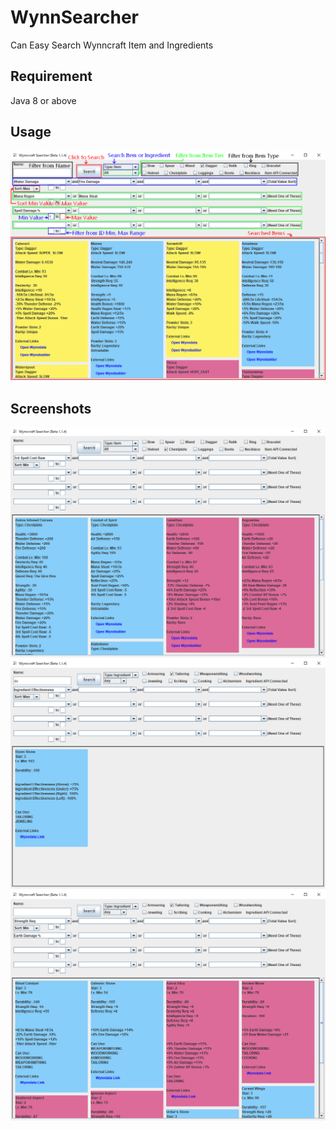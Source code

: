 # WynnSearcher
Can Easy Search Wynncraft Item and Ingredients

## Requirement
Java 8 or above

## Usage
![](readme_pictures/how_to_use.png)

## Screenshots
![](readme_pictures/search_1.png)
![](readme_pictures/search_2.png)
![](readme_pictures/search_3.png)
